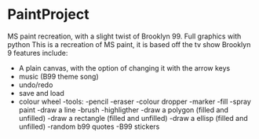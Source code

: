 # PaintProject
MS paint recreation, with a slight twist of Brooklyn 99. Full graphics with python
This is a recreation of MS paint, it is based off the tv show Brooklyn 9
features include:
- A plain canvas, with the option of changing it with the arrow keys
- music (B99 theme song)
- undo/redo
- save and load 
- colour wheel 
-tools:
  -pencil
  -eraser
  -colour dropper
  -marker
  -fill
  -spray paint
  -draw a line
  -brush
  -highligther
  -draw a polygon (filled and unfilled)
  -draw a rectangle (filled and unfilled)
  -draw a ellisp (filled and unfilled)
  -random b99 quotes
  -B99 stickers
